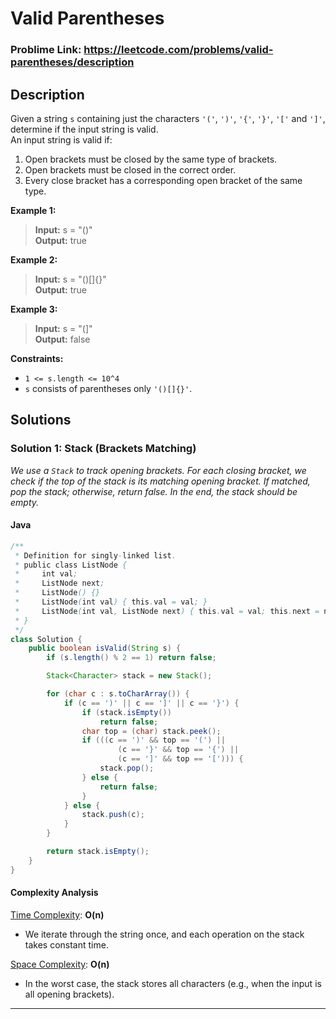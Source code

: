 # Valid Parentheses

### Problime Link: https://leetcode.com/problems/valid-parentheses/description

## Description

Given a string `s` containing just the characters `'('`, `')'`, `'{'`, `'}'`, `'['` and `']'`, determine if the input string is valid.  
An input string is valid if:

1.  Open brackets must be closed by the same type of brackets.
2.  Open brackets must be closed in the correct order.
3.  Every close bracket has a corresponding open bracket of the same type.

**Example 1:**

> **Input:** s = "()" <br> **Output:** true

**Example 2:**

> **Input:** s = "()[]{}" <br> **Output:** true

**Example 3:**

> **Input:** s = "(]" <br> **Output:** false

**Constraints:**

-   `1 <= s.length <= 10^4`
-   `s` consists of parentheses only `'()[]{}'`.

## Solutions

### Solution 1: Stack (Brackets Matching)

_We use a `Stack` to track opening brackets. For each closing bracket, we check if the top of the stack is its matching opening bracket. If matched, pop the stack; otherwise, return false. In the end, the stack should be empty._

<!-- #### Python3

```python
class Solution:
    def twoSum(self, nums: List[int], target: int) -> List[int]:
        for first in range(len(nums) - 1):
            for second in range(first + 1, len(nums)):
                if nums[first] + nums[second] == target: return [first, second]
``` -->

#### Java

```java
/**
 * Definition for singly-linked list.
 * public class ListNode {
 *     int val;
 *     ListNode next;
 *     ListNode() {}
 *     ListNode(int val) { this.val = val; }
 *     ListNode(int val, ListNode next) { this.val = val; this.next = next; }
 * }
 */
class Solution {
    public boolean isValid(String s) {
        if (s.length() % 2 == 1) return false;

        Stack<Character> stack = new Stack();

        for (char c : s.toCharArray()) {
            if (c == ')' || c == ']' || c == '}') {
                if (stack.isEmpty())
                    return false;
                char top = (char) stack.peek();
                if (((c == ')' && top == '(') ||
                        (c == '}' && top == '{') ||
                        (c == ']' && top == '['))) {
                    stack.pop();
                } else {
                    return false;
                }
            } else {
                stack.push(c);
            }
        }

        return stack.isEmpty();
    }
}

```

#### Complexity Analysis

<u>Time Complexity</u>: **O(n)**

-   We iterate through the string once, and each operation on the stack takes constant time.

<u>Space Complexity</u>: **O(n)**

-   In the worst case, the stack stores all characters (e.g., when the input is all opening brackets).

---
